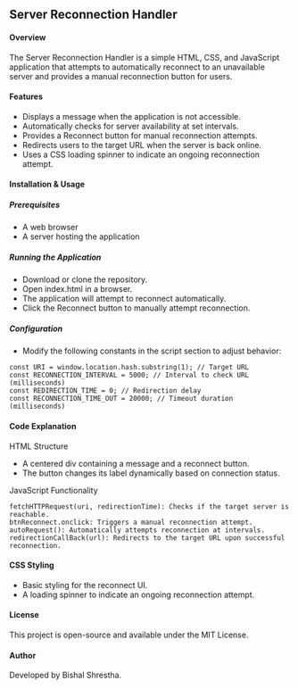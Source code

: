 ## Server Reconnection Handler

#### Overview
The Server Reconnection Handler is a simple HTML, CSS, and JavaScript application that attempts to automatically reconnect to an unavailable server and provides a manual reconnection button for users.

#### Features
- Displays a message when the application is not accessible.
- Automatically checks for server availability at set intervals.
- Provides a Reconnect button for manual reconnection attempts.
- Redirects users to the target URL when the server is back online.
- Uses a CSS loading spinner to indicate an ongoing reconnection attempt.

#### Installation & Usage
##### Prerequisites
- A web browser
- A server hosting the application

##### Running the Application
- Download or clone the repository.
- Open index.html in a browser.
- The application will attempt to reconnect automatically.
- Click the Reconnect button to manually attempt reconnection.

##### Configuration
- Modify the following constants in the script section to adjust behavior:
```
const URI = window.location.hash.substring(1); // Target URL
const RECONNECTION_INTERVAL = 5000; // Interval to check URL (milliseconds)
const REDIRECTION_TIME = 0; // Redirection delay
const RECONNECTION_TIME_OUT = 20000; // Timeout duration (milliseconds)
```

#### Code Explanation
HTML Structure
- A centered div containing a message and a reconnect button.
- The button changes its label dynamically based on connection status.

JavaScript Functionality
```
fetchHTTPRequest(uri, redirectionTime): Checks if the target server is reachable.
btnReconnect.onclick: Triggers a manual reconnection attempt.
autoRequest(): Automatically attempts reconnection at intervals.
redirectionCallBack(url): Redirects to the target URL upon successful reconnection.
```

#### CSS Styling
- Basic styling for the reconnect UI.
- A loading spinner to indicate an ongoing reconnection attempt.

#### License
This project is open-source and available under the MIT License.

#### Author
Developed by Bishal Shrestha.
